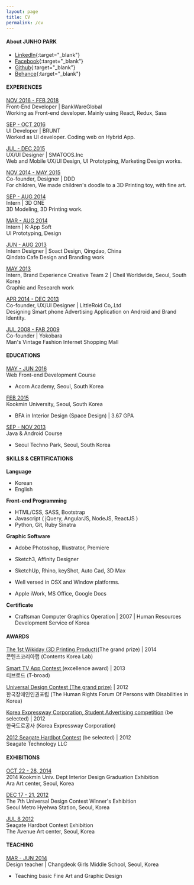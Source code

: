 ```yaml
---
layout: page
title: CV
permalink: /cv
---
```


#### About **JUNHO PARK**

- [LinkedIn](https://linkedin.com/in/cnaa97){:target="_blank"}
- [Facebook](https://www.facebook.com/cnaa97){:target="_blank"}
- [Github](https://www.github.com/cnaa97){:target="_blank"}
- [Behance](https://www.behance.net/cnaa97){:target="_blank"}

<p class="break"></p>

#### **EXPERIENCES**

<u>NOV 2016 - FEB 2018</u> <br/>
Front-End Developer | BankWareGlobal <br/>
Working as Front-end developer. Mainly using React, Redux, Sass

<u>SEP - OCT 2016</u> <br/>
UI Developer | BRUNT <br/>
Worked as UI developer. Coding web on Hybrid App.

<u>JUL - DEC 2015</u> <br/>
UX/UI Designer | SMATOOS.Inc <br/>
Web and Mobile UX/UI Design, UI Prototyping, Marketing Design works.

<u>NOV 2014 - MAY 2015</u> <br/>
Co-founder, Designer | DDD <br/>
For children, We made children's doodle to a 3D Printing toy, with fine art.

<u>SEP - AUG 2014</u> <br/>
Intern | 3D ONE <br/>
3D Modeling, 3D Printing work.

<u>MAR - AUG 2014</u> <br/>
Intern | K-App Soft<br/>
UI Prototyping, Design

<u>JUN - AUG 2013</u> <br/>
Intern Designer | Soact Design, Qingdao, China <br/>
Qindato Cafe Design and Branding work

<u>MAY 2013</u> <br/>
Intern, Brand Experience Creative Team 2 | Cheil Worldwide, Seoul, South Korea <br/>
Graphic and Research work

<u>APR 2014 - DEC 2013</u> <br/>
Co-founder, UX/UI Designer | LittleRoid Co,.Ltd <br/>
Designing Smart phone Advertising Application on Android and Brand Identity.

<u>JUL 2008 - FAB 2009</u> <br/>
Co-founder | Yokobara <br/>
Man's Vintage Fashion Internet Shopping Mall

<p class="break"></p>

#### **EDUCATIONS**

<u>MAY - JUN 2016</u> <br/>
Web Front-end Development Course <br/>
- Acorn Academy, Seoul, South Korea

<u>FEB 2015</u> <br/>
Kookmin University, Seoul, South Korea<br/>
- BFA in Interior Design (Space Design) | 3.67 GPA

<u>SEP - NOV 2013</u> <br/>
Java & Android Course<br/>
- Seoul Techno Park, Seoul, South Korea

<p class="break"></p>

#### **SKILLS & CERTIFICATIONS**

**Language**

- Korean
- English

**Front-end Programming**

- HTML/CSS, SASS, Bootstrap
- Javascript ( jQuery, AngularJS, NodeJS, ReactJS )
- Python, Git, Ruby Sinatra


**Graphic Software**

- Adobe Photoshop, Illustrator, Premiere
- Sketch3, Affinity Designer
- SketchUp, Rhino, keyShot, Auto Cad, 3D Max

- Well versed in OSX and Window platforms. <br/>
- Apple iWork, MS Office, Google Docs

**Certificate**

- Craftsman Computer Graphics Operation
| 2007
| Human Resources Development Service of Korea


<p class="break"></p>

#### **AWARDS**
<u>The 1st Wikiday (3D Printing Product)</u>(The grand prize) | 2014<br/>
콘텐츠코리아랩 (Contents Korea Lab)

<u>Smart TV App Contest </u> (excellence award) | 2013 <br/>
티브로드 (T-broad)

<u>Universal Design Contest (The grand prize)</u> | 2012<br/>
한국장애인인권포럼 (The Human Rights Forum Of Persons with Disabilities in Korea)

<u>Korea Expressway Corporation, Student Advertising competition</u> (be selected) | 2012<br/>
한국도로공사 (Korea Expressway Corporation)

<u>2012 Seagate Hardbot Contest</u> (be selected) | 2012<br/>
Seagate Technology LLC

<p class="break"></p>

#### **EXHIBITIONS**
<u>OCT 22 - 28, 2014</u> <br/>
2014 Kookmin Univ. Dept Interior Design Graduation Exhibition<br/>
Ara Art center, Seoul, Korea

<u>DEC 17 - 21, 2012</u> <br/>
The 7th Universal Design Contest Winner's Exhibition<br/>
Seoul Metro Hyehwa Station, Seoul, Korea

<u>JUL 8 2012</u> <br/>
Seagate Hardbot Contest Exhibition<br/>
The Avenue Art center, Seoul, Korea

<p class="break"></p>

#### **TEACHING**
<u>MAR - JUN 2014</u><br/>
Design teacher | Changdeok Girls Middle School, Seoul, Korea <br/>
- Teaching basic Fine Art and Graphic Design
